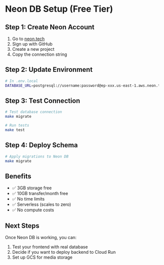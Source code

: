 # Neon DB Setup (Free Tier)

## Step 1: Create Neon Account
1. Go to [neon.tech](https://neon.tech)
2. Sign up with GitHub
3. Create a new project
4. Copy the connection string

## Step 2: Update Environment
```bash
# In .env.local
DATABASE_URL=postgresql://username:password@ep-xxx.us-east-1.aws.neon.tech/helpcenter?sslmode=require
```

## Step 3: Test Connection
```bash
# Test database connection
make migrate

# Run tests
make test
```

## Step 4: Deploy Schema
```bash
# Apply migrations to Neon DB
make migrate
```

## Benefits
- ✅ 3GB storage free
- ✅ 10GB transfer/month free
- ✅ No time limits
- ✅ Serverless (scales to zero)
- ✅ No compute costs

## Next Steps
Once Neon DB is working, you can:
1. Test your frontend with real database
2. Decide if you want to deploy backend to Cloud Run
3. Set up GCS for media storage
